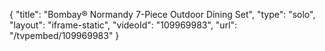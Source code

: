 {
    "title": "Bombay&reg; Normandy 7-Piece Outdoor Dining Set",
    "type": "solo",
    "layout": "iframe-static",
    "videoId": "109969983",
    "url": "\/tvpembed\/109969983"
}